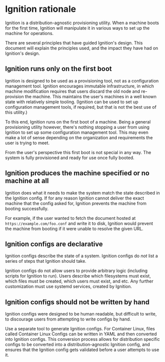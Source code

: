 # Ignition rationale

Ignition is a distribution-agnostic provisioning utility. When a machine boots for the first time, Ignition will manipulate it in various ways to set up the machine for operations.

There are several principles that have guided Ignition's design. This document will explain the principles used, and the impact they have had on Ignition's design.

## Ignition runs only on the first boot

Ignition is designed to be used as a provisioning tool, not as a configuration management tool. Ignition encourages immutable infrastructure, in which machine modification requires that users discard the old node and re-provision the machine. This maintains the user's machines in a well known state with relatively simple tooling. (Ignition can be used to set up configuration management tools, if required, but that is not the best use of this utility.)

To this end, Ignition runs on the first boot of a machine. Being a general provisioning utility however, there's nothing stopping a user from using Ignition to set up some configuration management tool. This may even make a lot of sense depending on the organization and requirements the user is trying to meet.

From the user's perspective this first boot is not special in any way. The system is fully provisioned and ready for use once fully booted.

## Ignition produces the machine specified or no machine at all

Ignition does what it needs to make the system match the state described in the Ignition config. If for any reason Ignition cannot deliver the exact machine that the config asked for, Ignition prevents the machine from booting successfully.

For example, if the user wanted to fetch the document hosted at `https://example.com/foo.conf` and write it to disk, Ignition would prevent the machine from booting if it were unable to resolve the given URL.

## Ignition configs are declarative

Ignition configs describe the state of a system. Ignition configs do _not_ list a series of steps that Ignition should take.

Ignition configs do not allow users to provide arbitrary logic (including scripts for Ignition to run). Users describe which filesystems must exist, which files must be created, which users must exist, and etc. Any further customization must use systemd services, created by Ignition.

## Ignition configs should not be written by hand

Ignition configs were designed to be human readable, but difficult to write, to discourage users from attempting to write configs by hand.

Use a separate tool to generate Ignition configs. For Container Linux, files called Container Linux Configs can be written in YAML and then converted into Ignition configs. This conversion process allows for distribution specific configs to be converted into a distribution-agnostic Ignition config, and ensures that the Ignition config gets validated before a user attempts to use it.
